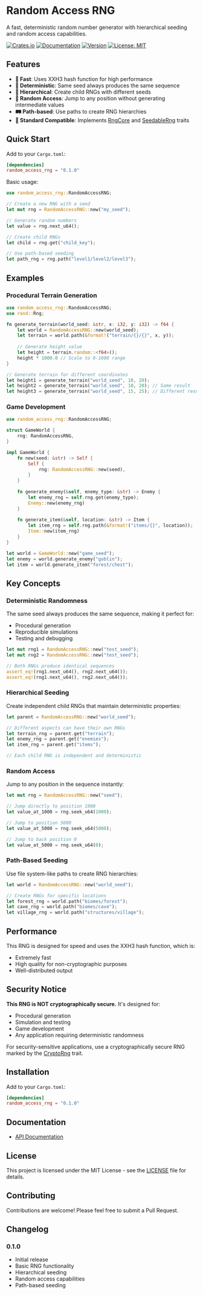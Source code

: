 # Random Access RNG

A fast, deterministic random number generator with hierarchical seeding and random access capabilities.

[![Crates.io](https://img.shields.io/crates/v/random_access_rng)](https://crates.io/crates/random_access_rng)
[![Documentation](https://docs.rs/random_access_rng/badge.svg)](https://docs.rs/random_access_rng)
[![Version](https://img.shields.io/badge/version-0.1.0-blue.svg)](https://github.com/ray33ee/random_access_rng)
[![License: MIT](https://img.shields.io/badge/License-MIT-yellow.svg)](https://opensource.org/licenses/MIT)

## Features

- **🚀 Fast**: Uses XXH3 hash function for high performance
- **🎯 Deterministic**: Same seed always produces the same sequence
- **🌳 Hierarchical**: Create child RNGs with different seeds
- **📍 Random Access**: Jump to any position without generating intermediate values
- **🛤️ Path-based**: Use paths to create RNG hierarchies
- **🔧 Standard Compatible**: Implements [RngCore](https://docs.rs/rand/latest/rand/trait.RngCore.html) and [SeedableRng](https://docs.rs/rand/latest/rand/trait.SeedableRng.html) traits

## Quick Start

Add to your `Cargo.toml`:

```toml
[dependencies]
random_access_rng = "0.1.0"
```

Basic usage:

```rust
use random_access_rng::RandomAccessRNG;

// Create a new RNG with a seed
let mut rng = RandomAccessRNG::new("my_seed");

// Generate random numbers
let value = rng.next_u64();

// Create child RNGs
let child = rng.get("child_key");

// Use path-based seeding
let path_rng = rng.path("level1/level2/level3");
```

## Examples

### Procedural Terrain Generation

```rust
use random_access_rng::RandomAccessRNG;
use rand::Rng;

fn generate_terrain(world_seed: &str, x: i32, y: i32) -> f64 {
    let world = RandomAccessRNG::new(world_seed);
    let terrain = world.path(&format!("terrain/{}/{}", x, y));
    
    // Generate height value
    let height = terrain.random::<f64>();
    height * 1000.0 // Scale to 0-1000 range
}

// Generate terrain for different coordinates
let height1 = generate_terrain("world_seed", 10, 20);
let height2 = generate_terrain("world_seed", 10, 20); // Same result
let height3 = generate_terrain("world_seed", 15, 25); // Different result
```
### Game Development

```rust
use random_access_rng::RandomAccessRNG;

struct GameWorld {
    rng: RandomAccessRNG,
}

impl GameWorld {
    fn new(seed: &str) -> Self {
        Self {
            rng: RandomAccessRNG::new(seed),
        }
    }
    
    fn generate_enemy(&self, enemy_type: &str) -> Enemy {
        let enemy_rng = self.rng.get(enemy_type);
        Enemy::new(enemy_rng)
    }
    
    fn generate_item(&self, location: &str) -> Item {
        let item_rng = self.rng.path(&format!("items/{}", location));
        Item::new(item_rng)
    }
}

let world = GameWorld::new("game_seed");
let enemy = world.generate_enemy("goblin");
let item = world.generate_item("forest/chest");
```

## Key Concepts

### Deterministic Randomness

The same seed always produces the same sequence, making it perfect for:
- Procedural generation
- Reproducible simulations
- Testing and debugging

```rust
let mut rng1 = RandomAccessRNG::new("test_seed");
let mut rng2 = RandomAccessRNG::new("test_seed");

// Both RNGs produce identical sequences
assert_eq!(rng1.next_u64(), rng2.next_u64());
assert_eq!(rng1.next_u64(), rng2.next_u64());
```

### Hierarchical Seeding

Create independent child RNGs that maintain deterministic properties:

```rust
let parent = RandomAccessRNG::new("world_seed");

// Different aspects can have their own RNGs
let terrain_rng = parent.get("terrain");
let enemy_rng = parent.get("enemies");
let item_rng = parent.get("items");

// Each child RNG is independent and deterministic
```

### Random Access

Jump to any position in the sequence instantly:

```rust
let mut rng = RandomAccessRNG::new("seed");

// Jump directly to position 1000
let value_at_1000 = rng.seek_u64(1000);

// Jump to position 5000
let value_at_5000 = rng.seek_u64(5000);

// Jump to back position 0
let value_at_5000 = rng.seek_u64(0);
```

### Path-Based Seeding

Use file system-like paths to create RNG hierarchies:

```rust
let world = RandomAccessRNG::new("world_seed");

// Create RNGs for specific locations
let forest_rng = world.path("biomes/forest");
let cave_rng = world.path("biomes/cave");
let village_rng = world.path("structures/village");
```

## Performance

This RNG is designed for speed and uses the XXH3 hash function, which is:
- Extremely fast
- High quality for non-cryptographic purposes
- Well-distributed output

## Security Notice

**This RNG is NOT cryptographically secure.** It's designed for:
- Procedural generation
- Simulation and testing
- Game development
- Any application requiring deterministic randomness

For security-sensitive applications, use a cryptographically secure RNG marked by the [CryptoRng](https://docs.rs/rand_core/latest/rand_core/trait.CryptoRng.html) trait.

## Installation

Add to your `Cargo.toml`:

```toml
[dependencies]
random_access_rng = "0.1.0"
```

## Documentation

- [API Documentation](https://docs.rs/random_access_rng)

## License

This project is licensed under the MIT License - see the [LICENSE](LICENSE) file for details.

## Contributing

Contributions are welcome! Please feel free to submit a Pull Request.

## Changelog

### 0.1.0
- Initial release
- Basic RNG functionality
- Hierarchical seeding
- Random access capabilities
- Path-based seeding 